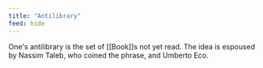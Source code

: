 ```yaml
---
title: "Antilibrary"
feed: hide
---
```


One's antilibrary is the set of [[Book]]s not yet read. The idea is espoused by Nassim Taleb, who coined the phrase, and Umberto Eco. 
